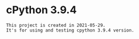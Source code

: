 # cPython 3.9.4
    This project is created in 2021-05-29.
    It's for using and testing cpython 3.9.4 version.